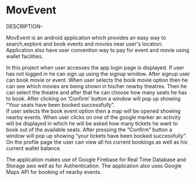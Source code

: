 # MovEvent
DESCRIPTION-

MovEvent is an android application which provides an easy way to search,explore and book events and movies near user's location. Application also have user convention way to pay for event and movie using wallet facilities.

In this project when user accesses the app login page is displayed. If user has not logged in he can sign up using the signup window. After signup user can book movie or event .When user selects the book movie option then he can see which movies are being shown in his/her nearby theatres. Then he can select the theatre and after that he can choose how many seats he has to book. After clicking on ‘Confirm’ button a window will pop up showing “Your seats have been booked successfully”.  
If user selects the book event option then a map will be opened showing nearby events. When user clicks on one of the google marker an activity will be displayed in which he will be asked how many tickets he want to book out of the available seats. After pressing the “Confirm” button a window will pop up showing “your tickets have been booked successfully”.  
On the profile page the user can view all his current bookings as well as his current wallet balance.

The application makes use of Google Firebase for Real Time Database and Storage aws well as for Authentication.
The application also uses Google Maps API for booking of nearby events.

